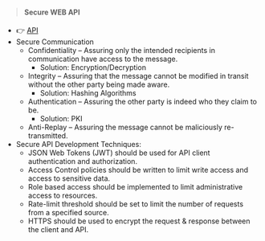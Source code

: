 
> #### Secure WEB API
- :point_right: [ API ](https://www.mulesoft.com/resources/api/what-is-an-api)
- Secure Communication
  - Confidentiality – Assuring only the intended recipients in communication have access to the message.
    - Solution: Encryption/Decryption
  - Integrity – Assuring that the message cannot be modified in transit without the other party being made aware.
    - Solution: Hashing Algorithms
  - Authentication – Assuring the other party is indeed who they claim to be.
    - Solution: PKI
  - Anti-Replay – Assuring the message cannot be maliciously re-transmitted.
- Secure API Development Techniques:
  - JSON Web Tokens (JWT) should be used for API client authentication and authorization.
  - Access Control policies should be written to limit write access and access to sensitive data.
  - Role based access should be implemented to limit administrative access to resources.
  - Rate-limit threshold should be set to limit the number of requests from a specified source.
  - HTTPS should be used to encrypt the request & response between the client and API.
